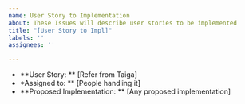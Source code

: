 ```yaml
---
name: User Story to Implementation
about: These Issues will describe user stories to be implemented
title: "[User Story to Impl]"
labels: ''
assignees: ''

---
```


* **User Story: ** [Refer from Taiga]
* *Assigned to: ** [People handling it]
* **Proposed Implementation: ** [Any proposed implementation]

